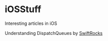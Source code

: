 # iOSStuff
Interesting articles in iOS

Understanding DispatchQueues
by [SwiftRocks](https://swiftrocks.com/understanding-dispatchqueues.html)

